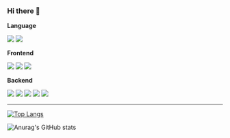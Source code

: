 ### Hi there 👋

<div align="left">

<!-- 💻 Language -->
<p><strong>Language</strong></p>
<img src="https://img.shields.io/badge/TypeScript-3178C6?style=flat-square&logo=typescript&logoColor=white">
<img src="https://img.shields.io/badge/JavaScript-F7DF1E?style=flat-square&logo=javascript&logoColor=black">

<!-- 🎨 Frontend -->
<p><strong>Frontend</strong></p>
<img src="https://img.shields.io/badge/Vue.js-4FC08D?style=flat-square&logo=vuedotjs&logoColor=white">
<img src="https://img.shields.io/badge/JSDoc-000000?style=flat-square&logo=jsdoc&logoColor=white">
<img src="https://img.shields.io/badge/Cypress-17202C?style=flat-square&logo=cypress&logoColor=white">

<!-- 🛠 Backend -->
<p><strong>Backend</strong></p>
<img src="https://img.shields.io/badge/PHP-777BB4?style=flat-square&logo=php&logoColor=white">
<img src="https://img.shields.io/badge/PHPUnit-6C7796?style=flat-square&logo=php&logoColor=white">
<img src="https://img.shields.io/badge/Laravel-FF2D20?style=flat-square&logo=laravel&logoColor=white">
<img src="https://img.shields.io/badge/Eloquent ORM-FF2D20?style=flat-square&logo=laravel&logoColor=white">
<img src="https://img.shields.io/badge/MySQL-4479A1?style=flat-square&logo=mysql&logoColor=white">

</div>

---

[![Top Langs](https://github-readme-stats.vercel.app/api/top-langs/?username=seonghong1&hide=html,css)](https://github.com/anuraghazra/github-readme-stats)

![Anurag's GitHub stats](https://github-readme-stats.vercel.app/api?username=seonghong1&show_icons=true&theme=radical)
